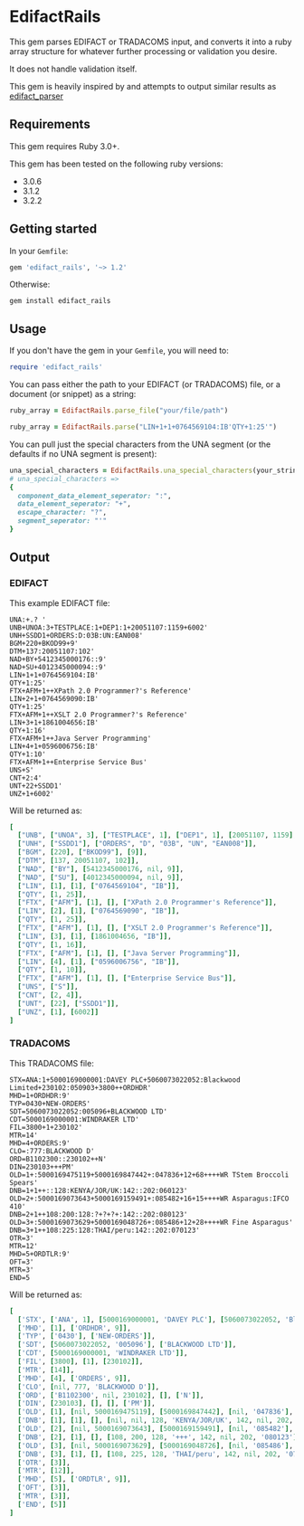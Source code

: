 # EdifactRails

This gem parses EDIFACT or TRADACOMS input, and converts it into a ruby array structure for whatever further processing or validation you desire.

It does not handle validation itself.

This gem is heavily inspired by and attempts to output similar results as [edifact_parser](https://github.com/pvdvreede/edifact_parser)

## Requirements

This gem requires Ruby 3.0+.

This gem has been tested on the following ruby versions:
* 3.0.6
* 3.1.2
* 3.2.2

## Getting started

In your `Gemfile`:

```ruby
gem 'edifact_rails', '~> 1.2'
```

Otherwise:

```
gem install edifact_rails
```

## Usage

If you don't have the gem in your `Gemfile`, you will need to:

```ruby
require 'edifact_rails'
```

You can pass either the path to your EDIFACT (or TRADACOMS) file, or a document (or snippet) as a string:

```ruby
ruby_array = EdifactRails.parse_file("your/file/path")
```

```ruby
ruby_array = EdifactRails.parse("LIN+1+1+0764569104:IB'QTY+1:25'")
```

You can pull just the special characters from the UNA segment (or the defaults if no UNA segment is present):
```ruby
una_special_characters = EdifactRails.una_special_characters(your_string_input)
# una_special_characters =>
{
  component_data_element_seperator: ":",
  data_element_seperator: "+",
  escape_character: "?",
  segment_seperator: "'"
}
```

## Output

### EDIFACT

This example EDIFACT file:

```
UNA:+.? '
UNB+UNOA:3+TESTPLACE:1+DEP1:1+20051107:1159+6002'
UNH+SSDD1+ORDERS:D:03B:UN:EAN008'
BGM+220+BKOD99+9'
DTM+137:20051107:102'
NAD+BY+5412345000176::9'
NAD+SU+4012345000094::9'
LIN+1+1+0764569104:IB'
QTY+1:25'
FTX+AFM+1++XPath 2.0 Programmer?'s Reference'
LIN+2+1+0764569090:IB'
QTY+1:25'
FTX+AFM+1++XSLT 2.0 Programmer?'s Reference'
LIN+3+1+1861004656:IB'
QTY+1:16'
FTX+AFM+1++Java Server Programming'
LIN+4+1+0596006756:IB'
QTY+1:10'
FTX+AFM+1++Enterprise Service Bus'
UNS+S'
CNT+2:4'
UNT+22+SSDD1'
UNZ+1+6002'
```

Will be returned as:

```ruby
[
  ["UNB", ["UNOA", 3], ["TESTPLACE", 1], ["DEP1", 1], [20051107, 1159], [6002]],
  ["UNH", ["SSDD1"], ["ORDERS", "D", "03B", "UN", "EAN008"]],
  ["BGM", [220], ["BKOD99"], [9]],
  ["DTM", [137, 20051107, 102]],
  ["NAD", ["BY"], [5412345000176, nil, 9]],
  ["NAD", ["SU"], [4012345000094, nil, 9]],
  ["LIN", [1], [1], ["0764569104", "IB"]],
  ["QTY", [1, 25]],
  ["FTX", ["AFM"], [1], [], ["XPath 2.0 Programmer's Reference"]],
  ["LIN", [2], [1], ["0764569090", "IB"]],
  ["QTY", [1, 25]],
  ["FTX", ["AFM"], [1], [], ["XSLT 2.0 Programmer's Reference"]],
  ["LIN", [3], [1], [1861004656, "IB"]],
  ["QTY", [1, 16]],
  ["FTX", ["AFM"], [1], [], ["Java Server Programming"]],
  ["LIN", [4], [1], ["0596006756", "IB"]],
  ["QTY", [1, 10]],
  ["FTX", ["AFM"], [1], [], ["Enterprise Service Bus"]],
  ["UNS", ["S"]],
  ["CNT", [2, 4]],
  ["UNT", [22], ["SSDD1"]],
  ["UNZ", [1], [6002]]
]
```

### TRADACOMS

This TRADACOMS file:

```
STX=ANA:1+5000169000001:DAVEY PLC+5060073022052:Blackwood Limited+230102:050903+3800++ORDHDR'
MHD=1+ORDHDR:9'
TYP=0430+NEW-ORDERS'
SDT=5060073022052:005096+BLACKWOOD LTD'
CDT=5000169000001:WINDRAKER LTD'
FIL=3800+1+230102'
MTR=14'
MHD=4+ORDERS:9'
CLO=:777:BLACKWOOD D'
ORD=B1102300::230102++N'
DIN=230103+++PM'
OLD=1+:5000169475119+5000169847442+:047836+12+68++++WR TStem Broccoli Spears'
DNB=1+1++::128:KENYA/JOR/UK:142::202:060123'
OLD=2+:5000169073643+5000169159491+:085482+16+15++++WR Asparagus:IFCO 410'
DNB=2+1++108:200:128:?+?+?+:142::202:080123'
OLD=3+:5000169073629+5000169048726+:085486+12+28++++WR Fine Asparagus'
DNB=3+1++108:225:128:THAI/peru:142::202:070123'
OTR=3'
MTR=12'
MHD=5+ORDTLR:9'
OFT=3'
MTR=3'
END=5
```

Will be returned as:

```ruby
[
  ['STX', ['ANA', 1], [5000169000001, 'DAVEY PLC'], [5060073022052, 'Blackwood Limited'], [230102, '050903'], [3800], [], ['ORDHDR']],
  ['MHD', [1], ['ORDHDR', 9]],
  ['TYP', ['0430'], ['NEW-ORDERS']],
  ['SDT', [5060073022052, '005096'], ['BLACKWOOD LTD']],
  ['CDT', [5000169000001, 'WINDRAKER LTD']],
  ['FIL', [3800], [1], [230102]],
  ['MTR', [14]],
  ['MHD', [4], ['ORDERS', 9]],
  ['CLO', [nil, 777, 'BLACKWOOD D']],
  ['ORD', ['B1102300', nil, 230102], [], ['N']],
  ['DIN', [230103], [], [], ['PM']],
  ['OLD', [1], [nil, 5000169475119], [5000169847442], [nil, '047836'], [12], [68], [], [], [], ['WR TStem Broccoli Spears']],
  ['DNB', [1], [1], [], [nil, nil, 128, 'KENYA/JOR/UK', 142, nil, 202, '060123']],
  ['OLD', [2], [nil, 5000169073643], [5000169159491], [nil, '085482'], [16], [15], [], [], [], ['WR Asparagus', 'IFCO 410']],
  ['DNB', [2], [1], [], [108, 200, 128, '+++', 142, nil, 202, '080123']],
  ['OLD', [3], [nil, 5000169073629], [5000169048726], [nil, '085486'], [12], [28], [], [], [], ['WR Fine Asparagus']],
  ['DNB', [3], [1], [], [108, 225, 128, 'THAI/peru', 142, nil, 202, '070123']],
  ['OTR', [3]],
  ['MTR', [12]],
  ['MHD', [5], ['ORDTLR', 9]],
  ['OFT', [3]],
  ['MTR', [3]],
  ['END', [5]]
]
```